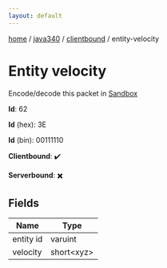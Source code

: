 ```yaml
---
layout: default
---
```


[home](/)  /  [java340](/protocol/java340)  /  [clientbound](/protocol/java340/clientbound)  /  entity-velocity

# Entity velocity

Encode/decode this packet in [Sandbox](../../../sandbox/java340#Clientbound.EntityVelocity)

**Id**: 62

**Id** (hex): 3E

**Id** (bin): 00111110

**Clientbound**: ✔️

**Serverbound**: ✖️

## Fields

Name | Type
---|---
entity id | varuint
velocity | short&lt;xyz&gt;
